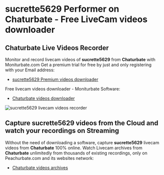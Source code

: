 # sucrette5629 Performer on Chaturbate - Free LiveCam videos downloader

## Chaturbate Live Videos Recorder

Monitor and record livecam videos of **sucrette5629** from **Chaturbate** with Moniturbate.com
Get a premium trial for free by just and only registering with your Email address:
* [sucrette5629 Premium videos downloader](https://moniturbate.com/request-demo-licence-key.html)

Free livecam videos downloader - Moniturbate Software:
* [Chaturbate videos downloader](https://moniturbate.com/moniturbate-download-software.html)

![sucrette5629 livecam videos recorder](https://peachurnet.com/templates/moniturbate-software.png)


## Capture sucrette5629 videos from the Cloud and watch your recordings on Streaming

Without the need of downloading a software, capture **sucrette5629** livecam videos from **Chaturbate** 100% online.
Watch Livecam archives from **Chaturbate** unlimitedly from thousands of existing recordings, only on Peachurbate.com and its websites network:
* [Chaturbate videos archives](https://peachurnet.com/)